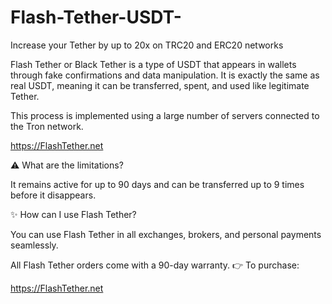 # Flash-Tether-USDT-
Increase your Tether by up to 20x on TRC20 and ERC20 networks

Flash Tether or Black Tether is a type of USDT that appears in wallets through fake confirmations and data manipulation. It is exactly the same as real USDT, meaning it can be transferred, spent, and used like legitimate Tether.

This process is implemented using a large number of servers connected to the Tron network.

https://FlashTether.net

⚠️ What are the limitations?

It remains active for up to 90 days and can be transferred up to 9 times before it disappears.

✨ How can I use Flash Tether?

You can use Flash Tether in all exchanges, brokers, and personal payments seamlessly.

All Flash Tether orders come with a 90-day warranty.
👉 To purchase:

https://FlashTether.net
